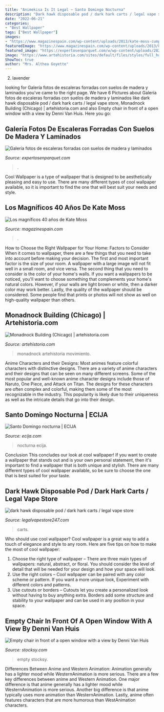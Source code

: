 ```yaml
---
title: "Animekisa Is It Legal ~ Santo Domingo Nocturna"
description: "Dark hawk disposable pod / dark hark carts / legal vape store"
date: "2022-06-21"
categories:
- "Best Wallpaper"
tags: ["Best Wallpaper"]
images:
- "https://www.magazinespain.com/wp-content/uploads/2013/kate-moss-cumple-40/Kate-Moss-1990.jpg"
featuredImage: "https://www.magazinespain.com/wp-content/uploads/2013/kate-moss-cumple-40/Kate-Moss-1990.jpg"
featured_image: "https://expertosenparquet.com/w/wp-content/uploads/2020/03/escalera-madera-tarima-800x600-1.jpg"
image: "https://www.artehistoria.com/sites/default/files/styles/full_horizontal/public/imagenobra/REM12652.jpg?itok=Y9nfI6IQ"
ShowToc: true
author: "Mrs. Althea Goyette"
---
```



2. lavender 

	

		
looking for Galería fotos de escaleras forradas con suelos de madera y laminados you've came to the right page. We have 6 Pictures about Galería fotos de escaleras forradas con suelos de madera y laminados like dark hawk disposable pod / dark hark carts / legal vape store, Monadnock Building (Chicago) | artehistoria.com and also Empty chair in front of a open window with a view by Denni Van Huis. Here you go:
		
    
## Galería Fotos De Escaleras Forradas Con Suelos De Madera Y Laminados

<img loading=lazy src="https://expertosenparquet.com/w/wp-content/uploads/2020/03/escalera-madera-tarima-800x600-1.jpg" onerror="this.onerror=null;this.src='https://tse1.mm.bing.net/th?id=OIP.VMvWTP4YpA0MzAMaYPlr6wHaJ4&amp;pid=15.1';" alt="Galería fotos de escaleras forradas con suelos de madera y laminados">

_Source: expertosenparquet.com_

>. 

	

Cool Wallpaper is a type of wallpaper that is designed to be aesthetically pleasing and easy to use. There are many different types of cool wallpaper available, so it is important to find the one that will best suit your needs and style.

    
## Los Magníficos 40 Años De Kate Moss

<img loading=lazy src="https://www.magazinespain.com/wp-content/uploads/2013/kate-moss-cumple-40/Kate-Moss-1990.jpg" onerror="this.onerror=null;this.src='https://tse4.mm.bing.net/th?id=OIP.HzXyPzi_2CpgV5E3XR1hdAHaLP&amp;pid=15.1';" alt="Los magníficos 40 años de Kate Moss">

_Source: magazinespain.com_

>. 

	

How to Choose the Right Wallpaper for Your Home: Factors to Consider
When it comes to wallpaper, there are a few things that you need to take into account before making your decision. The first and most important factor is the size of your room. A wallpaper with a large image will not fit well in a small room, and vice versa. 
The second thing that you need to consider is the color of your home's walls. If you want a wallpapers to be noticed, you'll want to choose something that complements your home's natural colors. However, if your walls are light brown or white, then a darker color may work better. 
Lastly, the quality of the wallpaper should be considered. Some people find that prints or photos will not show as well on high-quality wallpaper than others.

    
## Monadnock Building (Chicago) | Artehistoria.com

<img loading=lazy src="https://www.artehistoria.com/sites/default/files/styles/full_horizontal/public/imagenobra/REM12652.jpg?itok=Y9nfI6IQ" onerror="this.onerror=null;this.src='https://tse2.mm.bing.net/th?id=OIP.VHuq7jamKEPQCQ3qmwumeQHaMX&amp;pid=15.1';" alt="Monadnock Building (Chicago) | artehistoria.com">

_Source: artehistoria.com_

>monadnock artehistoria movimiento. 

	

Anime Characters and their Designs: Most animes feature colorful characters with distinctive designs.
There are a variety of anime characters and their designs that can be seen on many different screens. Some of the most popular and well-known anime character designs include those of Naruto, One Piece, and Attack on Titan. The designs for these characters are often complex and colorful, making them some of the most recognizable in the industry. This popularity is likely due to their uniqueness as well as the intricate details that go into their design.

    
## Santo Domingo Nocturna | ECIJA

<img loading=lazy src="https://ecija.com/wp-content/uploads/2018/06/Santo-Domingo-nocturna-768x518.jpg" onerror="this.onerror=null;this.src='https://tse3.mm.bing.net/th?id=OIP.IPJIwwhBqpWYB8XH_2KoggHaE_&amp;pid=15.1';" alt="Santo Domingo nocturna | ECIJA">

_Source: ecija.com_

>nocturna ecija. 

	

Conclusion
This concludes our look at cool wallpaper! If you want to create a wallpaper that stands out and is your own personal statement, then it's important to find a wallpaper that is both unique and stylish. There are many different types of cool wallpaper available, so be sure to choose the one that is best suited for your taste.

    
## Dark Hawk Disposable Pod / Dark Hark Carts / Legal Vape Store

<img loading=lazy src="https://legalvapestore247.com/wp-content/uploads/2021/05/94B8BD8D-F9AF-4885-B3E9-69E805AEFC78-576x1024.jpeg" onerror="this.onerror=null;this.src='https://tse3.mm.bing.net/th?id=OIP.-u4L7dAOPgLtr-dhAclLKgHaNK&amp;pid=15.1';" alt="dark hawk disposable pod / dark hark carts / legal vape store">

_Source: legalvapestore247.com_

>carts. 

	

Who should use cool wallpaper?
Cool wallpaper is a great way to add a touch of elegance and style to any room. Here are five tips on how to make the most of cool wallpaper: 
1) Choose the right type of wallpaper – There are three main types of wallpapers: natural, abstract, or floral. You should consider the level of detail that will be needed for your design and how your space will look. 
2) Use the right colors – Cool wallpaper can be paired with any color scheme or pattern. If you want a more unique look, Experiment with different colors and patterns. 
3) Use cutouts or borders – Cutouts let you create a personalized look without having to buy anything extra. Borders add some structure and stability to your wallpaper and can be used in any position in your space.

    
## Empty Chair In Front Of A Open Window With A View By Denni Van Huis

<img loading=lazy src="https://c.stocksy.com/a/MwB000/z9/45902.jpg" onerror="this.onerror=null;this.src='https://tse2.mm.bing.net/th?id=OIP.-mccphTIlptoyMW5aGPuvAHaLH&amp;pid=15.1';" alt="Empty chair in front of a open window with a view by Denni Van Huis">

_Source: stocksy.com_

>empty stocksy. 

	

Differences Between Anime and Western Animation: Animation generally has a lighter mood while WesternAnimation is more serious.
There are a few key differences between anime and Western Animation. One major difference is that anime generally has a lighter mood while WesternAnimation is more serious. Another big difference is that anime typically uses more animation than WesternAnimation. Lastly, anime often features characters that are more humorous than WestAnimation characters.

